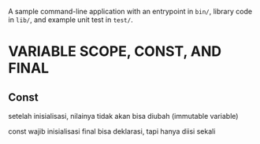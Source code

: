 A sample command-line application with an entrypoint in `bin/`, library code
in `lib/`, and example unit test in `test/`.

# VARIABLE SCOPE, CONST, AND FINAL

## Const
setelah inisialisasi, nilainya tidak akan bisa diubah (immutable variable)

const wajib inisialisasi
final bisa deklarasi, tapi hanya diisi sekali